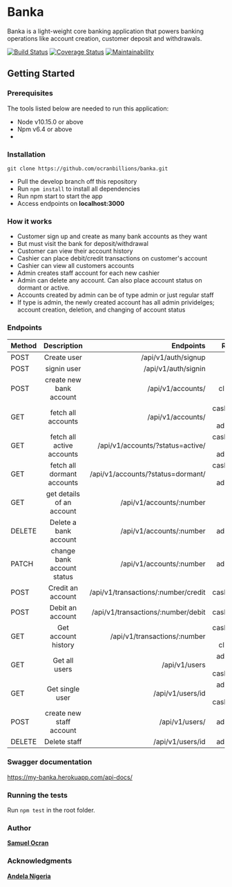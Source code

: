 # Banka
Banka is a light-weight core banking application that powers banking operations like account creation, customer deposit and withdrawals. 

[![Build Status](https://travis-ci.org/ocranbillions/banka.svg?branch=develop)](https://travis-ci.org/ocranbillions/banka) [![Coverage Status](https://coveralls.io/repos/github/ocranbillions/banka/badge.svg?branch=develop)](https://coveralls.io/github/ocranbillions/banka?branch=develop) [![Maintainability](https://api.codeclimate.com/v1/badges/7ff9e7a0df839ca0e882/maintainability)](https://codeclimate.com/github/ocranbillions/banka/maintainability)
## Getting Started
### Prerequisites
The tools listed below are needed to run this application:
* Node v10.15.0 or above
* Npm v6.4 or above
* 
### Installation
`git clone https://github.com/ocranbillions/banka.git`
- Pull the develop branch off this repository
- Run `npm install` to install all dependencies
- Run npm start to start the app
- Access endpoints on **localhost:3000**

### How it works
- Customer sign up and create as many bank accounts as they want
- But must visit the bank for deposit/withdrawal
- Customer can view their account history 
- Cashier can place debit/credit transactions on customer's account
- Cashier can view all customers accounts
- Admin creates staff account for each new cashier
- Admin can delete any account. Can also place account status on dormant or active.
- Accounts created by admin can be of type admin or just regular staff
- If type is admin, the newly created account has all admin prividelges; account creation, deletion, and changing of account status


### Endpoints
| Method      | Description    | Endpoints    | Role   | 
| :------------- | :----------: | -----------: | -----------: |
|  POST | Create user   | /api/v1/auth/signup    | *   |
| POST   | signin user | /api/v1/auth/signin | * |
|  POST | create new bank account   | /api/v1/accounts/    | client   |
| GET  |fetch all accounts | /api/v1/accounts/ | cashier + admin |
| GET  |fetch all active accounts | /api/v1/accounts/?status=active/ | cashier + admin |
| GET  |fetch all dormant accounts | /api/v1/accounts/?status=dormant/ | cashier + admin |
| GET  |get details of an account | /api/v1/accounts/:number | * |
| DELETE  |Delete a bank account | /api/v1/accounts/:number | admin |
| PATCH  |change bank account status | /api/v1/accounts/:number | admin |
| POST |Credit an account | /api/v1/transactions/:number/credit | cashier |
| POST |Debit an account | /api/v1/transactions/:number/debit | cashier |
| GET|Get account history| /api/v1/transactions/:number | cashier + client |
| GET|Get all users| /api/v1/users | admin + cashier |
| GET|Get single user| /api/v1/users/id | admin + cashier |
| POST|create new staff account| /api/v1/users/ | admin |
| DELETE|Delete staff| /api/v1/users/id | admin |

### Swagger documentation
https://my-banka.herokuapp.com/api-docs/
### Running the tests
Run `npm test` in the root folder.


### Author
[**Samuel Ocran**](https://twitter.com/ocranbillions)

### Acknowledgments
[**Andela Nigeria**](https://andela.com/)
